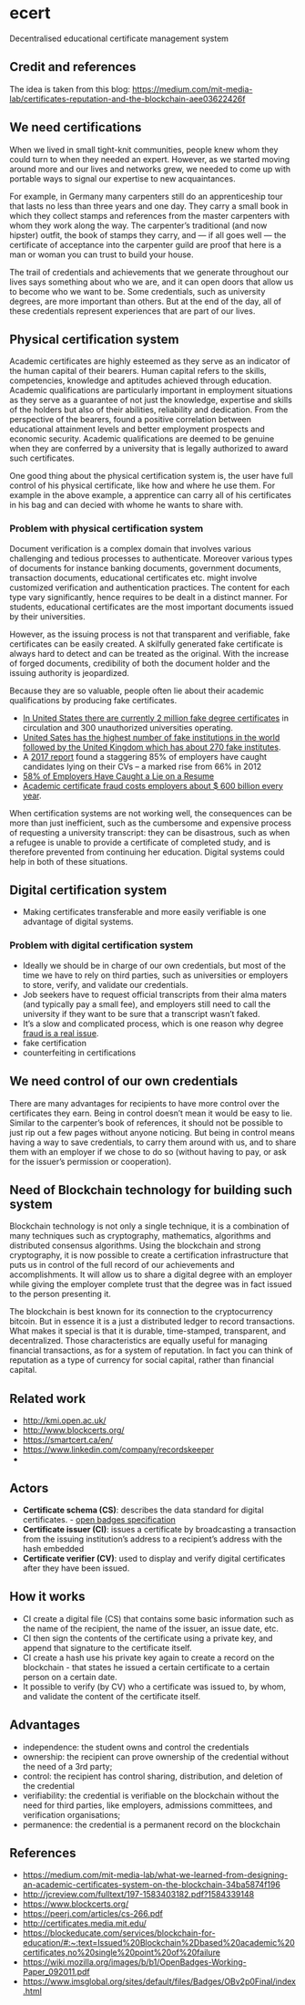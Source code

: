 # ecert
Decentralised educational certificate management system

## Credit and references 

The idea is taken from this blog: https://medium.com/mit-media-lab/certificates-reputation-and-the-blockchain-aee03622426f

## We need certifications

When we lived in small tight-knit communities, people knew whom they could turn to when they needed an expert. However, as we started moving around more and our lives and networks grew, we needed to come up with portable ways to signal our expertise to new acquaintances. 

For example, in Germany many carpenters still do an apprenticeship tour that lasts no less than three years and one day. They carry a small book in which they collect stamps and references from the master carpenters with whom they work along the way. The carpenter’s traditional (and now hipster) outfit, the book of stamps they carry, and — if all goes well — the certificate of acceptance into the carpenter guild are proof that here is a man or woman you can trust to build your house.

The trail of credentials and achievements that we generate throughout our lives says something about who we are, and it can open doors that allow us to become who we want to be. Some credentials, such as university degrees, are more important than others. But at the end of the day, all of these credentials represent experiences that are part of our lives.

## Physical certification system

Academic certificates are highly esteemed as they serve as an indicator of the human capital of their bearers.
Human capital refers to the skills, competencies, knowledge and aptitudes achieved through education. Academic
qualifications are particularly important in employment situations as they serve as a guarantee of not just the knowledge,
expertise and skills of the holders but also of their abilities, reliability and dedication. From the perspective of the
bearers, found a positive correlation between educational attainment levels and better employment prospects and
economic security. Academic qualifications are deemed to be genuine when they are conferred by a
university that is legally authorized to award such certificates. 

One good thing about the physical certification system is, the user have full control of his physical certificate, like how and where he use them. For example in the above example, a apprentice can carry all of his certificates in his bag and can decied with whome he wants to share with. 

### Problem with physical certification system

Document verification is a complex domain that involves various challenging and tedious processes to authenticate. Moreover various types of documents for instance banking documents, government documents, transaction documents, educational certificates etc. might involve customized verification and authentication practices. The content for each type vary significantly, hence requires to be dealt in a distinct manner. For students, educational certificates are the most important documents issued by their universities.

 However, as the issuing process is not that transparent and verifiable, fake certificates can be easily created. A skilfully generated fake certificate is always hard to detect and can be treated as the original. With the increase of forged documents, credibility of both the document holder and the issuing authority is jeopardized. 

Because they are so valuable, people often lie about their academic qualifications by producing fake certificates. 
 - [In United States there are currently 2 million fake degree certificates](https://sci-hub.tw/10.2307/25511352) in circulation and 300 unauthorized universities operating. 
 - [United Sates has the highest number of fake institutions in the world followed by the United Kingdom which has about 270 fake institutes](https://www.esrcheck.com/file/Verifile-Accredibase_Diploma-Mills.pdf).
 - A [2017 report](https://www.inc.com/jt-odonnell/staggering-85-of-job-applicants-lying-on-resumes-.html) found a staggering 85% of employers have caught candidates lying on their CVs – a marked rise from 66% in 2012
- [58% of Employers Have Caught a Lie on a Resume](http://press.careerbuilder.com/2014-08-07-Fifty-eight-Percent-of-Employers-Have-Caught-a-Lie-on-a-Resume-According-to-a-New-CareerBuilder-Survey)
- [Academic certificate fraud costs employers about $ 600 billion every year](https://sci-hub.tw/10.5296/jse.v5i2.7456). 
 
When certification systems are not working well, the consequences can be more than just inefficient, such as the cumbersome and expensive process of requesting a university transcript: they can be disastrous, such as when a refugee is unable to provide a certificate of completed study, and is therefore prevented from continuing her education. Digital systems could help in both of these situations.

## Digital certification system

- Making certificates transferable and more easily verifiable is one advantage of digital systems.

### Problem with digital certification system

- Ideally we should be in charge of our own credentials, but most of the time we have to rely on third parties, such as universities or employers to store, verify, and validate our credentials.
- Job seekers have to request official transcripts from their alma maters (and typically pay a small fee), and employers still need to call the university if they want to be sure that a transcript wasn’t faked.
- It’s a slow and complicated process, which is one reason why degree [fraud is a real issue](https://www.nytimes.com/2007/04/27/us/27mit.html).
- fake certification
- counterfeiting in certifications

## We need control of our own credentials

There are many advantages for recipients to have more control over the certificates they earn. Being in control doesn’t mean it would be easy to lie. Similar to the carpenter’s book of references, it should not be possible to just rip out a few pages without anyone noticing. But being in control means having a way to save credentials, to carry them around with us, and to share them with an employer if we chose to do so (without having to pay, or ask for the issuer’s permission or cooperation).

## Need of Blockchain technology for building such system

Blockchain technology is not only a single technique, it is a combination of many techniques such as cryptography,
mathematics, algorithms and distributed consensus algorithms. Using the blockchain and strong cryptography, it is now possible to create a certification infrastructure that puts us in control of the full record of our achievements and accomplishments. It will allow us to share a digital degree with an employer while giving the employer complete trust that the degree was in fact issued to the person presenting it.

The blockchain is best known for its connection to the cryptocurrency bitcoin. But in essence it is a just a distributed ledger to record transactions. What makes it special is that it is durable, time-stamped, transparent, and decentralized. Those characteristics are equally useful for managing financial transactions, as for a system of reputation. In fact you can think of reputation as a type of currency for social capital, rather than financial capital.

## Related work

- http://kmi.open.ac.uk/
- http://www.blockcerts.org/
- https://smartcert.ca/en/
- https://www.linkedin.com/company/recordskeeper
- 

## Actors

- **Certificate schema (CS)**: describes the data standard for digital certificates. - [open badges specification ](https://www.imsglobal.org/sites/default/files/Badges/OBv2p0Final/index.html)
- **Certificate issuer (CI)**: issues a certificate by broadcasting a transaction from the issuing institution’s address to a recipient’s address with the hash embedded
- **Certificate verifier (CV)**: used to display and verify digital certificates after they have been issued.

## How it works

- CI create a digital file (CS) that contains some basic information such as the name of the recipient, the name of the issuer, an issue date, etc. 
- CI then sign the contents of the certificate using a private key, and append that signature to the certificate itself. 
- CI create a hash use his private key again to create a record on the blockchain -  that states he issued a certain certificate to a certain person on a certain date. 
- It possible to verify (by CV) who a certificate was issued to, by whom, and validate the content of the certificate itself.

## Advantages

- independence: the student owns and control the credentials
- ownership: the recipient can prove ownership of the credential without the need of a 3rd party;
- control: the recipient has control sharing, distribution, and deletion of the credential
- verifiability: the credential is verifiable on the blockchain without the need for third parties, like employers, admissions committees, and verification organisations;
- permanence: the credential is a permanent record on the blockchain


## References

- https://medium.com/mit-media-lab/what-we-learned-from-designing-an-academic-certificates-system-on-the-blockchain-34ba5874f196
- http://jcreview.com/fulltext/197-1583403182.pdf?1584339148
- https://www.blockcerts.org/
- https://peerj.com/articles/cs-266.pdf
- http://certificates.media.mit.edu/
- https://blockeducate.com/services/blockchain-for-education/#:~:text=Issued%20Blockchain%2Dbased%20academic%20certificates,no%20single%20point%20of%20failure
- https://wiki.mozilla.org/images/b/b1/OpenBadges-Working-Paper_092011.pdf
- https://www.imsglobal.org/sites/default/files/Badges/OBv2p0Final/index.html
